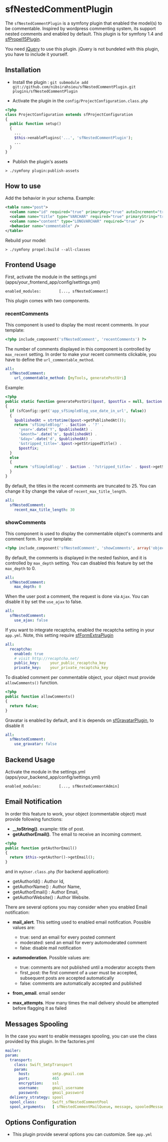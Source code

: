 # sfNestedCommentPlugin

The `sfNestedCommentPlugin` is a symfony plugin that enabled the model(s) to be commentable.
Inspired by wordpress commenting system, its support nested comments and enabled by default.
This plugin is for symfony 1.4 and [sfPropel15Plugin](http://www.symfony-project.org/plugins/sfPropel15Plugin).

You need [jQuery](http://jquery.com/) to use this plugin. jQuery is not bundeled with this plugin, you have to include it yourself.

## Installation
  * Install the plugin : `git submodule add git://github.com/nibsirahsieu/sfNestedCommentPlugin.git plugins/sfNestedCommentPlugin`

  * Activate the plugin in the `config/ProjectConfiguration.class.php`

```php
<?php
class ProjectConfiguration extends sfProjectConfiguration
{
  public function setup()
  {
    ...
    $this->enablePlugins('...', 'sfNestedCommentPlugin');
    ...
  }
}
```

  * Publish the plugin's assets

`> ./symfony plugin:publish-assets`

## How to use

Add the behavior in your schema. Example:

```xml
<table name="post">
  <column name="id" required="true" primaryKey="true" autoIncrement="true" type="INTEGER" />
  <column name="title" type="VARCHAR" required="true" primaryString="true" />
  <column name="content" type="LONGVARCHAR" required="true" />
  <behavior name="commentable" />
</table>
```

Rebuild your model:

`> ./symfony propel:build --all-classes`

Frontend Usage
-------------

First, activate the module in the settings.yml (apps/your_frontend_app/config/settings.yml)

`enabled_modules:        [..., sfNestedComment]`

This plugin comes with two components.

### recentComments

This component is used to display the most recent comments. In your template:

```php
<?php include_component('sfNestedComment', 'recentComments') ?>
```

The number of comments displayed in this component is controlled by `max_recent` setting.
In order to make your recent comments clickable, you have to define the `url_commentable_method`.

```yml
all:
  sfNestedComment:
    url_commentable_method: [myTools, generatePostUri]
```

Example:

```php
<?php
public static function generatePostUri($post, $postfix = null, $action = 'show')
{
  if (sfConfig::get('app_sfSimpleBlog_use_date_in_url', false))
  {
    $publishedAt = strtotime($post->getPublishedAt());
    return 'sfSimpleBlog/' . $action . '?' .
      'year='.date('Y', $publishedAt) .
      '&month='.date('m', $publishedAt) .
      '&day='.date('d', $publishedAt) .
      '&stripped_title='.$post->getStrippedTitle() .
      $postfix;
  }
  else
  {
    return 'sfSimpleBlog/' . $action . '?stripped_title=' . $post->getStrippedTitle().$postfix;
  }
}
```

By default, the titles in the recent comments are truncated to 25. You can change it by change the
value of `recent_max_title_length`.

```yml
all:
  sfNestedComment:
    recent_max_title_length: 30
```

### showComments

This component is used to display the commentable object's comments and comment form. In your template:

```php
<?php include_component('sfNestedComment', 'showComments', array('object' => $post)) ?>
```

By default, the comments is displayed in the nested fashion, and it is controlled by `max_depth` setting. You can disabled this feature by set the `max_depth` to 0.

```yml
all:
  sfNestedComment:
    max_depth: 0
```

When the user post a comment, the request is done via `Ajax`. You can disable it by set the `use_ajax` to false.

```yml
all:
  sfNestedComment:
    use_ajax: false
```

If you want to integrate recaptcha, enabled the recaptcha setting in your `app.yml`. Note, this setting require [sfFormExtraPlugin](http://www.symfony-project.org/plugins/sfFormExtraPlugin)

```yml
all:
  recaptcha:
    enabled: true
    # visit http://recaptcha.net/
    public_key:     your_public_recaptcha_key
    private_key:    your_private_recaptcha_key
```

To disabled comment per commentable object, your object must provide `allowComments()` function.

```php
<?php
public function allowComments()
{
  return false;
}
```

Gravatar is enabled by default, and it is depends on [sfGravatarPlugin](http://www.symfony-project.org/plugins/sfGravatarPlugin), to disable it

```yml
all:
  sfNestedComment:
    use_gravatar: false
```

Backend Usage
-------------

Activate the module in the settings.yml (apps/your_backend_app/config/settings.yml)

    enabled_modules:        [..., sfNestedCommentAdmin]


## Email Notification
In order this feature to work, your object (commentable object) must provide following functions:

  * **__toString()**. example: title of post.
  * **getAuthorEmail()**. The email to receive an incoming comment.

```php
<?php
public function getAuthorEmail()
{
  return $this->getAuthor()->getEmail();
}
```

and in `myUser.class.php` (for backend application):

  * getAuthorId() : Author Id,
  * getAuthorName() : Author Name,
  * getAuthorEmail() : Author Email,
  * getAuthorWebsite() : Author Website.

There are several options you may consider when you enabled Email notification:
  * **mail_alert**. This setting used to enabled email notification. Possible values are:
      * true: send an email for every posted comment
      * moderated: send an email for every automoderated comment
      * false: disable mail notification

  * **automoderation**. Possible values are:
      * true: comments are not published until a moderator accepts them
      * first_post: the first comment of a user must be accepted, subsequent posts are accepted automatically
      * false: comments are automatically accepted and published

  * **from_email**. email sender
  * **max_attempts**. How many times the mail delivery should be attempted before flagging it as failed


## Messages Spooling

In the case you want to enable messages spooling, you can use the class provided by this plugin.
In the factories.yml

```yml
mailer:
param:
  transport:
    class: Swift_SmtpTransport
    param:
      host:          smtp.gmail.com
      port:          465
      encryption:    ssl
      username:      gmail_username
      password:      gmail_password
  delivery_strategy: spool
  spool_class:       Swift_sfNestedCommentPool
  spool_arguments:   [ sfNestedCommentMailQueue, message, spooledMessages ]
```

## Options Configuration
  * This plugin provide several options you can customize. See `app.yml`
